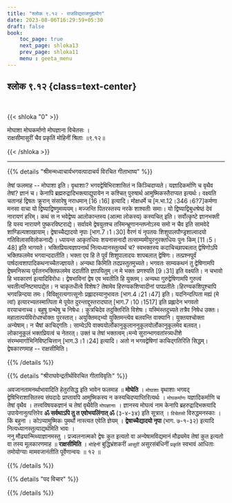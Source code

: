```yaml
---
title: "श्लोक ९.१२ - राजविद्यराजगुह्ययोग"
date: 2023-08-06T16:29:59+05:30
draft: false
book:
    toc_page: true
    next_page: shloka13
    prev_page: shloka11
    menu : geeta_menu
---
```




## श्लोक ९.१२ {class=text-center}

<br/>

{{< shloka  "0"  >}}

मोघाशा मोघकर्माणो मोघज्ञाना विचेतसः ।  
राक्षसीमासुरीं चैव प्रकृतिं मोहिनीं श्रिताः ॥९.१२॥

{{< /shloka >}}

---


{{% details "श्रीमन्मध्वाचार्यभगवत्पादाचर्य विरचित  गीताभाष्य" %}}

तेषां फलमाह -- मोघाशा इति। वृथाशाः? 
भगवद्वेषिभिराशासितं न किञ्चिदाप्यते। 
यज्ञादिकर्माणि च वृथैव तेषां? ज्ञानं च। 
केनापि ब्रह्मरुद्रादिभक्त्याद्युपायेन न कश्चित् पुरुषार्थ 
आमुष्मिकस्तैराप्यत इत्यर्थः। वक्ष्यति चतानहं द्विषतः 
क्रूरान् संसारेषु नराधमान् [16।16] इत्यादि। मोक्षधर्मे च 
[म.भा.12।346।6?7]कर्मणा मनसा वाचा यो 
द्विष्याद्विष्णुमव्ययम्। मज्जन्ति पितरस्तस्य नरके शाश्वतीः 
समाः। यो द्विष्याद्विबुधश्रेष्ठं देवं नारायणं हरिम्। कथं स 
न भवेद्वेष्य आलोकान्तस्य (आत्मा लोकस्य) कस्यचित् इति। 
सर्वोत्कृष्टे ज्ञानभक्ती हि यस्य नारायणे 
पुष्करविष्टराद्ये। 
सर्वावमे द्वेषयुतश्च तस्मिन्भ्रूणानन्तघ्नोऽस्य समो न चैव 
इति सामवेदे शाण्डिल्यशाखायाम्। 
द्वेषाच्चैद्यादयो नृपाः [भाग.7।1।30] वैरणं यं 
नृपतयः शिशुपालपौण्ड्रशाल्वादयो गतिविलासविलोकनाद्यैः।
ध्यायन्त आकृतधियः शयनासनादौ तत्साम्यमीयुरनुरक्तधियः 
पुनः किम् [11।5।48] इति भागवते।
भक्तिप्रियत्वज्ञापनार्थं नित्यध्यानस्तुत्यर्थं च? 
स्वभक्तस्य कदाचिच्छापबलात् द्वेषिणोऽपि 
भक्तिफलमेव भगवान्ददातीति। भक्ता एव हि ते 
पूर्वं शिशुपालादयः शापबलात् द्वेषिणः। 
तत्प्रश्नपूर्वं पार्षदत्वशापादिकथनाच्चैतज्ज्ञायते। 
अन्यथा किमिति तदप्रस्तुतमुच्यते। भगवतः साम्यकथनं तु 
द्वेषिणामपि द्वेषमनिरूप्य पूर्वतनभक्तिफलमेव ददातीति 
ज्ञापयितुम्।न मे भक्तः प्रणश्यति [9।31] इति वक्ष्यति। 
न चभावो हि भवकारणं इत्यादिविरोधः। द्वेषभाविनां द्वेष एव 
भवतीति हि युक्तम्। अन्यथा गुरुद्वेषिणामपि गुरुत्वं 
भवतीत्यनिष्टमापद्येत। न चाकृतधीत्वे विशेषः? तेषामेव 
हिरण्यकशिप्वादीनां पापप्रतीतेः।हिरण्यकशिपुश्चापि 
भगवन्निन्दया तमः। विविक्षुरत्यगात्सूनोः 
प्रह्लादस्यानुभावतः [भाग.4।21।47] इति। यदनिन्दत्पिता मह्यं 
(मे त्वां) इत्यारभ्यतस्मात्पिता मे पूयेत 
दुरन्ताद्दुस्तरादघात् [भाग.7।10।1517] इति प्रह्लादेन भगवतो 
वरयाचनाच्च। बहुषु ग्रन्थेषु च निषेधः। कुत्रचिदेव 
तदुक्तिरिति विशेषः। यस्मिंस्तदुच्यते तत्रैव निषेध 
उक्तः।महातात्पर्यविरोधश्चोक्तः पुरस्तात्। अयुक्तिमद्भ्यो 
युक्तिमन्त्येव बलवन्ति वाक्यानि। युक्तयश्चोक्ता अन्येषाम्। 
न चैषां काचिद्गतिः। 
साम्येऽपि वाक्ययोर्लोकानुकूलाननुकूलयोर्लोकानुकूलमेव बलवत्। 
लोकानुकूलं भक्तप्रियत्वं च नेतरत्। 
उक्तं च तेषां भक्तत्वम्।मन्ये सुरान्भागवतांस्त्र्यधीशे 
संरम्भमार्गाभिनिविष्टचित्तान् [भाग.3।1।24] इत्यादि। 
अतो न भगवद्वेषिणां काचिद्गतिरिति सिद्धम्। 
द्वेषकारणमाह -- राक्षसीमिति।

{{% /details %}}



{{% details "श्रीराघवेन्द्रतीर्थविरचित गीताविवृतिः" %}}

अवजानतामनर्थाभावादिति हेतुरसिद्ध इति भावेन फलमाह
॥ **मोघेति** । `मोघाशाः` वृथाशाः भगवद् द्वेषिभिराशासितस्य 
संपदादेः प्राप्तावपि आमुष्मिकस्य न 
कस्यचिदप्याप्तिरित्यर्थः । 
`मोघकर्माणः` यज्ञादिकर्माणि च तेषां वृथैव । 
तत्त्वविषयकज्ञानं च तेषां वृथैवेति 
`मोघज्ञानाः` । ज्ञानस्य मोघत्वं नाम केनापि 
ब्रहरुद्रादिभक्त्यादि उपायेनानुत्पत्तिरेव 
**ॐ सर्वथाऽपि तु त एवोभयलिंगात्‌ ॐ** (३-४-३४) इति 
सूत्रात्‌ । `विचेतसो` विरुद्धमनस्काः । किं बहुना ।
कोऽप्यामुष्मिकः पुमर्थो नास्त्यत एवेति ज्ञेयम्‌ । 
**द्वेषाच्चैद्यादयो नृपा** (भाग. ७-१-३२) इत्यादि 
नित्यध्यानस्तुत्याद्यर्थमिति भावः ।   
ननु मौढ्यान्मिथ्याज्ञानमस्तु । प्रज्वलनात्मको द्वेषः 
कुत इत्यतो वा अन्येषामविद्यमानं मौढ्यमेव तेषां कुत 
इत्यतो वा तस्य मूलकारणमाह
॥ **राक्षसीमिति** । `मोहिनीं` बुद्धिभ्रंशकरीं `आसुरीं` 
असुरसंबंधिनीं `प्रकृतिं` स्वभावं आधिताः 
तमोयोग्याः मामवजानंतीति पूर्वेणान्वयः ॥ १२ ॥

{{% /details %}}



{{% details "पद विचार" %}}


{{% /details %}}
